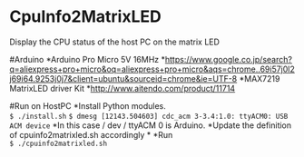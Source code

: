 # CpuInfo2MatrixLED

Display the CPU status of the host PC on the matrix LED

#Arduino
*Arduino Pro Micro 5V 16MHz
  *https://www.google.co.jp/search?q=aliexpress+pro+micro&oq=aliexpress+pro+micro&aqs=chrome..69i57j0l2j69i64.9253j0j7&client=ubuntu&sourceid=chrome&ie=UTF-8
*MAX7219 MatrixLED driver Kit
  *http://www.aitendo.com/product/11714

#Run on HostPC
*Install Python modules.  
`$ ./install.sh`
`$ dmesg
[12143.504603] cdc_acm 3-3.4:1.0: ttyACM0: USB ACM device`
  *In this case / dev / ttyACM 0 is Arduino.
  *Update the definition of cpuinfo2matrixled.sh accordingly
  *
*Run  
`$ ./cpuinfo2matrixled.sh`
